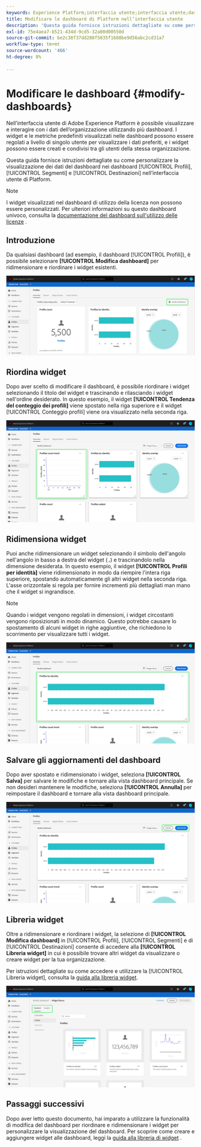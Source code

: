 ```yaml
---
keywords: Experience Platform;interfaccia utente;interfaccia utente;dashboard;dashboard;profili;segmenti;destinazioni;utilizzo licenza
title: Modificare le dashboard di Platform nell’interfaccia utente
description: 'Questa guida fornisce istruzioni dettagliate su come personalizzare la visualizzazione dei dati Adobe Experience Platform dell’organizzazione all’interno delle dashboard. '
exl-id: 75e4aea7-b521-434d-9cd5-32a00d00550d
source-git-commit: be2c38f37dd288f5035f1688be9d56abc2cd31a7
workflow-type: tm+mt
source-wordcount: '466'
ht-degree: 0%

---
```


# Modificare le dashboard {#modify-dashboards}

Nell’interfaccia utente di Adobe Experience Platform è possibile visualizzare e interagire con i dati dell’organizzazione utilizzando più dashboard. I widget e le metriche predefiniti visualizzati nelle dashboard possono essere regolati a livello di singolo utente per visualizzare i dati preferiti, e i widget possono essere creati e condivisi tra gli utenti della stessa organizzazione.

Questa guida fornisce istruzioni dettagliate su come personalizzare la visualizzazione dei dati del dashboard nei dashboard [!UICONTROL Profili], [!UICONTROL Segmenti] e [!UICONTROL Destinazioni] nell’interfaccia utente di Platform.

>[!NOTE]
>
>I widget visualizzati nel dashboard di utilizzo della licenza non possono essere personalizzati. Per ulteriori informazioni su questo dashboard univoco, consulta la [documentazione del dashboard sull&#39;utilizzo delle licenze](../guides/license-usage.md) .

## Introduzione

Da qualsiasi dashboard (ad esempio, il dashboard [!UICONTROL Profili]), è possibile selezionare **[!UICONTROL Modifica dashboard]** per ridimensionare e riordinare i widget esistenti.

![](../images/customization/modify-dashboard.png)

## Riordina widget

Dopo aver scelto di modificare il dashboard, è possibile riordinare i widget selezionando il titolo del widget e trascinando e rilasciando i widget nell&#39;ordine desiderato. In questo esempio, il widget **[!UICONTROL Tendenza del conteggio dei profili]** viene spostato nella riga superiore e il widget [!UICONTROL Conteggio profili] viene ora visualizzato nella seconda riga.

![](../images/customization/move-widget.png)

## Ridimensiona widget

Puoi anche ridimensionare un widget selezionando il simbolo dell&#39;angolo nell&#39;angolo in basso a destra del widget (`⌟`) e trascinandolo nella dimensione desiderata. In questo esempio, il widget **[!UICONTROL Profili per identità]** viene ridimensionato in modo da riempire l&#39;intera riga superiore, spostando automaticamente gli altri widget nella seconda riga. L&#39;asse orizzontale si regola per fornire incrementi più dettagliati man mano che il widget si ingrandisce.

>[!NOTE]
>
>Quando i widget vengono regolati in dimensioni, i widget circostanti vengono riposizionati in modo dinamico. Questo potrebbe causare lo spostamento di alcuni widget in righe aggiuntive, che richiedono lo scorrimento per visualizzare tutti i widget.

![](../images/customization/resize-widget.png)

## Salvare gli aggiornamenti del dashboard

Dopo aver spostato e ridimensionato i widget, seleziona **[!UICONTROL Salva]** per salvare le modifiche e tornare alla vista dashboard principale. Se non desideri mantenere le modifiche, seleziona **[!UICONTROL Annulla]** per reimpostare il dashboard e tornare alla vista dashboard principale.

![](../images/customization/save-changes.png)

## Libreria widget

Oltre a ridimensionare e riordinare i widget, la selezione di **[!UICONTROL Modifica dashboard]** in [!UICONTROL Profili], [!UICONTROL Segmenti] e di [!UICONTROL Destinazioni] consente di accedere alla **[!UICONTROL Libreria widget]** in cui è possibile trovare altri widget da visualizzare o creare widget per la tua organizzazione.

Per istruzioni dettagliate su come accedere e utilizzare la [!UICONTROL Libreria widget], consulta la [guida alla libreria widget](widget-library.md).

![](../images/customization/widget-library.png)

## Passaggi successivi

Dopo aver letto questo documento, hai imparato a utilizzare la funzionalità di modifica del dashboard per riordinare e ridimensionare i widget per personalizzare la visualizzazione del dashboard. Per scoprire come creare e aggiungere widget alle dashboard, leggi la [guida alla libreria di widget](widget-library.md) .

